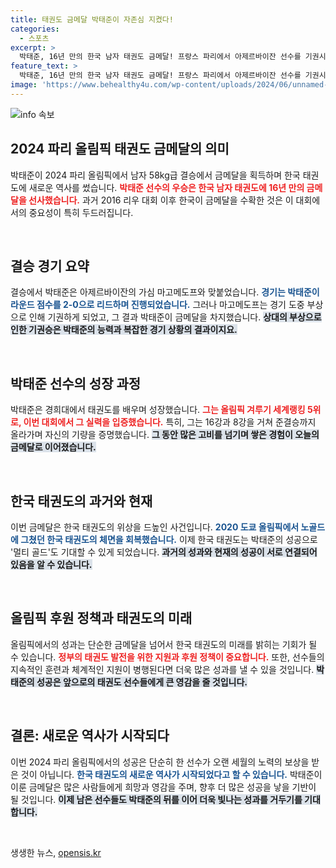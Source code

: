 ```yaml
---
title: 태권도 금메달 박태준이 자존심 지켰다!
categories:
  - 스포츠
excerpt: >
  박태준, 16년 만의 한국 남자 태권도 금메달! 프랑스 파리에서 아제르바이잔 선수를 기권시키며 역사적 승리를 거두었다. 한국 태권도의 위기를 탈출한 순간을 놓치지 마세요!
feature_text: >
  박태준, 16년 만의 한국 남자 태권도 금메달! 프랑스 파리에서 아제르바이잔 선수를 기권시키며 역사적 승리를 거두었다. 한국 태권도의 위기를 탈출한 순간을 놓치지 마세요!
image: 'https://www.behealthy4u.com/wp-content/uploads/2024/06/unnamed-file.png'
---
```


<p><img src="https://www.behealthy4u.com/wp-content/uploads/2024/06/unnamed-file.png" alt="info 속보" /></p>

<h2 data-ke-size="size26">2024 파리 올림픽 태권도 금메달의 의미</h2>

<p data-ke-size="size16">박태준이 2024 파리 올림픽에서 남자 58kg급 결승에서 금메달을 획득하며 한국 태권도에 새로운 역사를 썼습니다. <b><span style="color: #ee2323;">박태준 선수의 우승은 한국 남자 태권도에 16년 만의 금메달을 선사했습니다.</span></b> 과거 2016 리우 대회 이후 한국이 금메달을 수확한 것은 이 대회에서의 중요성이 특히 두드러집니다.</p>

<p data-ke-size="size16">&nbsp;</p>

<h2 data-ke-size="size26">결승 경기 요약</h2>

<p data-ke-size="size16">결승에서 박태준은 아제르바이잔의 가심 마고메도프와 맞붙었습니다. <b><span style="color: #1a5490;">경기는 박태준이 라운드 점수를 2-0으로 리드하며 진행되었습니다.</span></b> 그러나 마고메도프는 경기 도중 부상으로 인해 기권하게 되었고, 그 결과 박태준이 금메달을 차지했습니다. <b><span style="background-color: #21538527;">상대의 부상으로 인한 기권승은 박태준의 능력과 복잡한 경기 상황의 결과이지요.</span></b></p>

<p data-ke-size="size16">&nbsp;</p>

<h2 data-ke-size="size26">박태준 선수의 성장 과정</h2>

<p data-ke-size="size16">박태준은 경희대에서 태권도를 배우며 성장했습니다. <b><span style="color: #ee2323;">그는 올림픽 겨루기 세계랭킹 5위로, 이번 대회에서 그 실력을 입증했습니다.</span></b> 특히, 그는 16강과 8강을 거쳐 준결승까지 올라가며 자신의 기량을 증명했습니다. <b><span style="background-color: #21538527;">그 동안 많은 고비를 넘기며 쌓은 경험이 오늘의 금메달로 이어졌습니다.</span></b></p>

<p data-ke-size="size16">&nbsp;</p>

<h2 data-ke-size="size26">한국 태권도의 과거와 현재</h2>

<p data-ke-size="size16">이번 금메달은 한국 태권도의 위상을 드높인 사건입니다. <b><span style="color: #1a5490;">2020 도쿄 올림픽에서 노골드에 그쳤던 한국 태권도의 체면을 회복했습니다.</span></b> 이제 한국 태권도는 박태준의 성공으로 '멀티 골드'도 기대할 수 있게 되었습니다. <b><span style="background-color: #21538527;">과거의 성과와 현재의 성공이 서로 연결되어 있음을 알 수 있습니다.</span></b></p>

<p data-ke-size="size16">&nbsp;</p>

<h2 data-ke-size="size26">올림픽 후원 정책과 태권도의 미래</h2>

<p data-ke-size="size16">올림픽에서의 성과는 단순한 금메달을 넘어서 한국 태권도의 미래를 밝히는 기회가 될 수 있습니다. <b><span style="color: #ee2323;">정부의 태권도 발전을 위한 지원과 후원 정책이 중요합니다.</span></b> 또한, 선수들의 지속적인 훈련과 체계적인 지원이 병행된다면 더욱 많은 성과를 낼 수 있을 것입니다. <b><span style="background-color: #21538527;">박태준의 성공은 앞으로의 태권도 선수들에게 큰 영감을 줄 것입니다.</span></b></p>

<p data-ke-size="size16">&nbsp;</p>

<h2 data-ke-size="size26">결론: 새로운 역사가 시작되다</h2>

<p data-ke-size="size16">이번 2024 파리 올림픽에서의 성공은 단순히 한 선수가 오랜 세월의 노력의 보상을 받은 것이 아닙니다. <b><span style="color: #1a5490;">한국 태권도의 새로운 역사가 시작되었다고 할 수 있습니다.</span></b> 박태준이 이룬 금메달은 많은 사람들에게 희망과 영감을 주며, 향후 더 많은 성공을 낳을 기반이 될 것입니다. <b><span style="background-color: #21538527;">이제 남은 선수들도 박태준의 뒤를 이어 더욱 빛나는 성과를 거두기를 기대합니다.</span></b></p>

<p data-ke-size="size16">&nbsp;</p>
생생한 뉴스, <a href="https://opensis.kr" rel="dofollow">opensis.kr</a>


